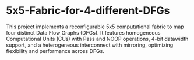 # 5x5-Fabric-for-4-different-DFGs
This project implements a reconfigurable 5x5 computational fabric to map four distinct Data Flow Graphs (DFGs). It features homogeneous Computational Units (CUs) with Pass and NOOP operations, 4-bit datawidth support, and a heterogeneous interconnect with mirroring, optimizing flexibility and performance across DFGs.
